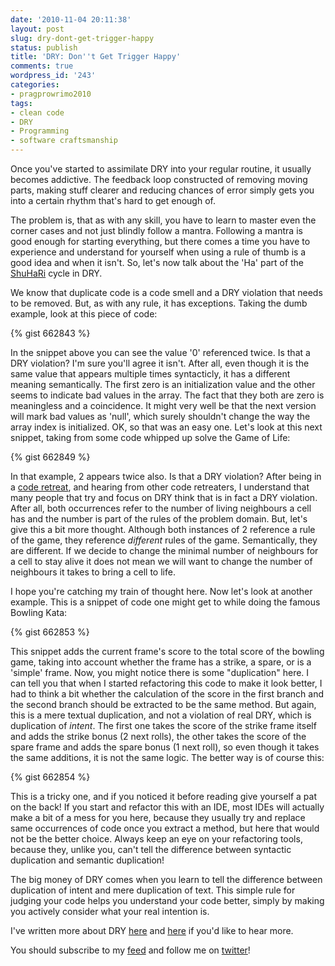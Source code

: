 ```yaml
---
date: '2010-11-04 20:11:38'
layout: post
slug: dry-dont-get-trigger-happy
status: publish
title: 'DRY: Don''t Get Trigger Happy'
comments: true
wordpress_id: '243'
categories:
- pragprowrimo2010
tags:
- clean code
- DRY
- Programming
- software craftsmanship
---
```


Once you've started to assimilate DRY into your regular routine, it usually becomes addictive. The feedback loop constructed of removing moving parts, making stuff clearer and reducing chances of error simply gets you into a certain rhythm that's hard to get enough of.

The problem is, that as with any skill, you have to learn to master even the corner cases and not just blindly follow a mantra. Following a mantra is good enough for starting everything, but there comes a time you have to experience and understand for yourself when using a rule of thumb is a good idea and when it isn't. So, let's now talk about the 'Ha' part of the [ShuHaRi](http://en.wikipedia.org/wiki/Shuhari) cycle in DRY.

We know that duplicate code is a code smell and a DRY violation that needs to be removed. But, as with any rule, it has exceptions. Taking the dumb example, look at this piece of code:

{% gist 662843 %}

In the snippet above you can see the value '0' referenced twice. Is that a DRY violation? I'm sure you'll agree it isn't. After all, even though it is the same value that appears multiple times syntacticly, it has a different meaning semantically. The first zero is an initialization value and the other seems to indicate bad values in the array. The fact that they both are zero is meaningless and a coincidence. It might very well be that the next version will mark bad values as 'null', which surely shouldn't change the way the array index is initialized.  OK, so that was an easy one. Let's look at this next snippet, taking from some code whipped up solve the Game of Life:

{% gist 662849 %}

In that example, 2 appears twice also. Is that a DRY violation? After being in a [code retreat](/2010/05/10/notes-from-the-first-israeli-code-retreat/), and hearing from other code retreaters, I understand that many people that try and focus on DRY think that is in fact a DRY violation. After all, both occurrences refer to the number of living neighbours a cell has and the number is part of the rules of the problem domain. But, let's give this a bit more thought. Although both instances of 2 reference a rule of the game, they reference _different_ rules of the game. Semantically, they are different. If we decide to change the minimal number of neighbours for a cell to stay alive it does not mean we will want to change the number of neighbours it takes to bring a cell to life.

I hope you're catching my train of thought here. Now let's look at another example. This is a snippet of code one might get to while doing the famous Bowling Kata:

{% gist 662853 %}

This snippet adds the current frame's score to the total score of the bowling game, taking into account whether the frame has a strike, a spare, or is a 'simple' frame. Now, you might notice there is some "duplication" here. I can tell you that when I started refactoring this code to make it look better, I had to think a bit whether the calculation of the score in the first branch and the second branch should be extracted to be the same method.
 But again, this is a mere textual duplication, and not a violation of real DRY, which is duplication of _intent_. The first one takes the score of the strike frame itself and adds the strike bonus (2 next rolls), the other takes the score of the spare frame and adds the spare bonus (1 next roll), so even though it takes the same additions, it is not the same logic. The better way is of course this:  

{% gist 662854 %}

This is a tricky one, and if you noticed it before reading give yourself a pat on the back! If you start and refactor this with an IDE, most IDEs will actually make a bit of a mess for you here, because they usually try and replace same occurrences of code once you extract a method, but here that would not be the better choice. Always keep an eye on your refactoring tools, because they, unlike you, can't tell the difference between syntactic duplication and semantic duplication!

The big money of DRY comes when you learn to tell the difference between duplication of intent and mere duplication of text. This simple rule for judging your code helps you understand your code better, simply by making you actively consider what your real intention is.

I've written more about DRY [here](/2010/11/03/taking-dry-further/) and [here](/2010/11/02/short-intro-to-dry/) if you'd like to hear more.

You should subscribe to my [feed](http://feeds.feedburner.com/TheCodeDump) and follow me on [twitter](http://twitter.com/avivby)!
